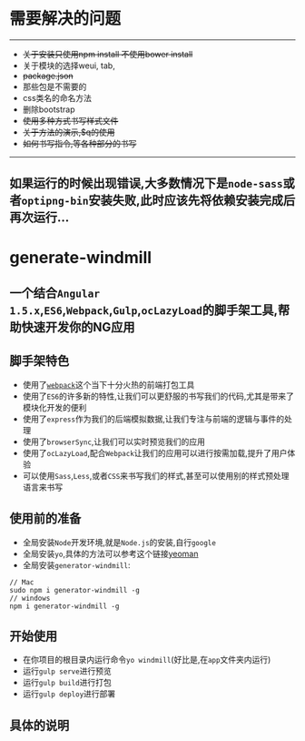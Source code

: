 # 需要解决的问题
------
+ ~~关于安装只使用npm install 不使用bower install~~
+ 关于模块的选择weui, tab, 
+ ~~package.json~~
+ 那些包是不需要的
+ css类名的命名方法
+ 删除bootstrap
+ ~~使用多种方式书写样式文件~~
+ ~~关于方法的演示,$q的使用~~
+ ~~如何书写指令,等各种部分的书写~~
-----
**如果运行的时候出现错误,大多数情况下是`node-sass`或者`optipng-bin`安装失败,此时应该先将依赖安装完成后再次运行...**
------
# generate-windmill

## 一个结合`Angular 1.5.x`,`ES6`,`Webpack`,`Gulp`,`ocLazyLoad`的脚手架工具,帮助快速开发你的NG应用

## 脚手架特色
+ 使用了[`webpack`](https://webpack.github.io/)这个当下十分火热的前端打包工具
+ 使用了`ES6`的许多新的特性,让我们可以更舒服的书写我们的代码,尤其是带来了模块化开发的便利
+ 使用了`express`作为我们的后端模拟数据,让我们专注与前端的逻辑与事件的处理
+ 使用了`browserSync`,让我们可以实时预览我们的应用
+ 使用了`ocLazyLoad`,配合`Webpack`让我们的应用可以进行按需加载,提升了用户体验
+ 可以使用`Sass`,`Less`,或者`CSS`来书写我们的样式,甚至可以使用别的样式预处理语言来书写

## 使用前的准备
+ 全局安装`Node`开发环境,就是`Node.js`的安装,自行`google`
+ 全局安装`yo`,具体的方法可以参考这个链接[yeoman](http://yeoman.io/)
+ 全局安装`generator-windmill`:

```
// Mac
sudo npm i generator-windmill -g
// windows
npm i generator-windmill -g
```

## 开始使用
+ 在你项目的根目录内运行命令`yo windmill`(好比是,在`app`文件夹内运行)
+ 运行`gulp serve`进行预览
+ 运行`gulp build`进行打包
+ 运行`gulp deploy`进行部署

## 具体的说明
